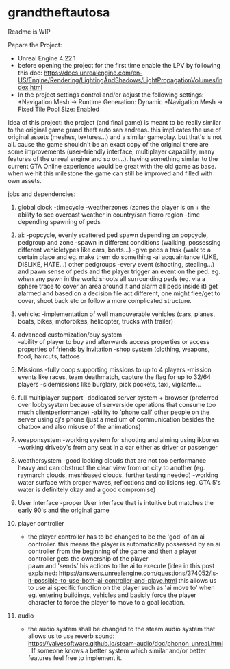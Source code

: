 # grandtheftautosa
Readme is WIP

Pepare the Project:
-  Unreal Engine 4.22.1
-  before opening the project for the first time enable the LPV by following this doc: 
   https://docs.unrealengine.com/en-US/Engine/Rendering/LightingAndShadows/LightPropagationVolumes/index.html
-  In the project settings control and/or adjust the following settings:
    *Navigation Mesh -> Runtime Generation: Dynamic
    *Navigation Mesh -> Fixed Tile Pool Size: Enabled

Idea of this project:
the project (and final game) is meant to be really similar to the original game grand theft auto san andreas. this implicates
the use of original assets (meshes, textures...) and a similar gameplay. but that's is not all. cause the game shouldn't be 
an exact copy of the original there are some improvements (user-friendly interface, multiplayer capability, many features of 
the unreal engine and so on...). having something similar to the current GTA Online experience would be great with the old
game as base. when we hit this milestone the game can still be improved and filled with own assets.

jobs and dependencies:
1. global clock
    -timecycle
    -weatherzones (zones the player is on + the ability to see overcast weather in country/san fierro region
    -time depending spawning of peds
    
2. ai:
    -popcycle, evenly scattered ped spawn depending on popcycle, pedgroup and zone
    -spawn in different conditions (walking, possessing different vehicletypes like cars, boats...)
    -give peds a task (walk to a certain place and eg. make them do something
    -ai acquaintance (LIKE, DISLIKE, HATE...) other pedgroups
    -every event (shooting, stealing...) and pawn sense of peds and the player trigger an event
     on the ped. eg. when any pawn in the world shoots all surrounding peds (eg. via a sphere trace to cover 
     an area around it and alarm all peds inside it) get alarmed and based on a decision file act different, one 
     might flee/get to cover, shoot back etc or follow a more complicated structure.
    
3. vehicle:
    -implementation of well manouverable vehicles (cars, planes, boats, bikes, motorbikes, helicopter, trucks with trailer)
    
4. advanced customization/buy system  
    -ability of player to buy and afterwards access properties or access properties of friends by invitation
    -shop system (clothing, weapons, food, haircuts, tattoos
    
5. Missions
    -fully coop supporting missions to up to 4 players
    -mission events like races, team deathmatch, capture the flag for up to 32/64 players
    -sidemissions like burglary, pick pockets, taxi, vigilante...
    
6. full multiplayer support
    -dedicated server system + browser (preferred over lobbysystem because of serverside operations 
     that consume too much clientperformance) 
    -ability to 'phone call' other people on the server using cj's phone 
     (just a medium of communication besides the chatbox and also misuse of the animations) 
    
7. weaponsystem
    -working system for shooting and aiming using ikbones
    -working driveby's from any seat in a car either as driver or passenger
    
8. weathersystem
    -good looking clouds that are not too performance heavy and can obstruct the clear view from on city to another 
     (eg. raymarch clouds, meshbased clouds, further testing needed)
    -working water surface with proper waves, reflections and collisions 
     (eg. GTA 5's water is definitely okay and a good compromise)
    
9. User Interface
    -proper User interface that is intuitive but matches the early 90's and the original game
    
10. player controller
    - the player controller has to be changed to be the 'god' of an ai controller. this means the player is automatically
      possessed by an ai controller from the beginning of the game and then a player controller gets the ownership of the player              
      pawn and 'sends' his actions to the ai to execute 
      (idea in this post explained: 
      https://answers.unrealengine.com/questions/374052/is-it-possible-to-use-both-ai-controller-and-playe.html
      this allows us to use ai specific function on the player such as 'ai move to' when eg. entering buildings, 
      vehicles and basicly force the player character to force the player to move to a goal location.
      
11. audio
    - the audio system shall be changed to the steam audio system that allows us to use reverb sound: 
     https://valvesoftware.github.io/steam-audio/doc/phonon_unreal.html . If someone knows a better system which similar 
     and/or better features feel free to implement it.
     



      
